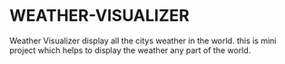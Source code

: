 # WEATHER-VISUALIZER
Weather Visualizer display all the citys weather in the world. this is mini project which helps to display the weather any part of the world.
